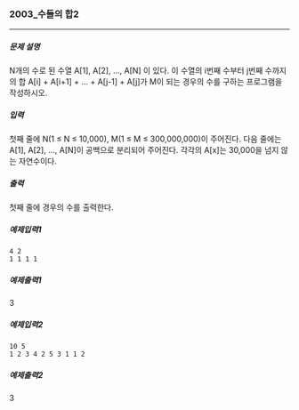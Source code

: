 ### 2003_수들의 합2
***

##### 문제 설명
N개의 수로 된 수열 A[1], A[2], …, A[N] 이 있다. 이 수열의 i번째 수부터 j번째 수까지의 합 A[i] + A[i+1] + … + A[j-1] + A[j]가 M이 되는 경우의 수를 구하는 프로그램을 작성하시오.
##### 입력
첫째 줄에 N(1 ≤ N ≤ 10,000), M(1 ≤ M ≤ 300,000,000)이 주어진다. 다음 줄에는 A[1], A[2], …, A[N]이 공백으로 분리되어 주어진다. 각각의 A[x]는 30,000을 넘지 않는 자연수이다.

##### 출력
첫째 줄에 경우의 수를 출력한다.

##### 예제입력1
```
4 2
1 1 1 1
```

##### 예제출력1
3

##### 예제입력2
```
10 5
1 2 3 4 2 5 3 1 1 2
```

##### 예제출력2
3
